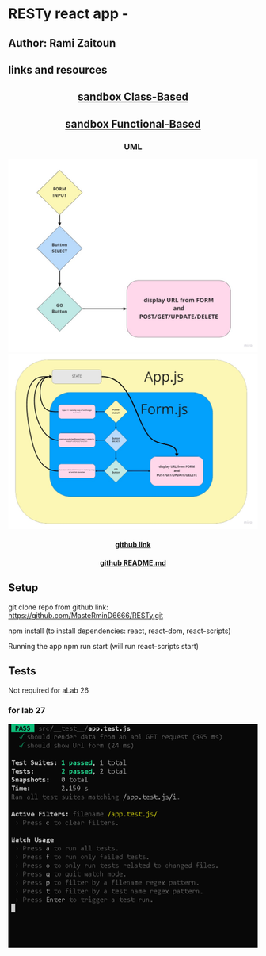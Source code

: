 # RESTy react app - 


## Author: Rami Zaitoun

## links and resources

## <center> [sandbox Class-Based](https://codesandbox.io/s/optimistic-germain-bcjkr) </center>
## <center> [sandbox Functional-Based](https://codesandbox.io/s/epic-leaf-hf05l?file=/src/app.js) </center>


### <center> UML </center>
![UML ](/assets/RESTy-1-UML.jpg)
![UML - including state](/assets/RESTy-2-UML.jpg)
#### <center> [github link](https://github.com/MasteRminD6666/RESTy) </center>
#### <center> [github README.md](https://github.com/MasteRminD6666/RESTy/blob/master/README.md) </center>


## Setup

git clone repo from github link:
https://github.com/MasteRminD6666/RESTy.git

npm install
(to install dependencies: react, react-dom, react-scripts)

Running the app
npm run start (will run react-scripts start)

## Tests

Not required  for aLab 26 

### for lab 27

![](assets/testing.PNG)
